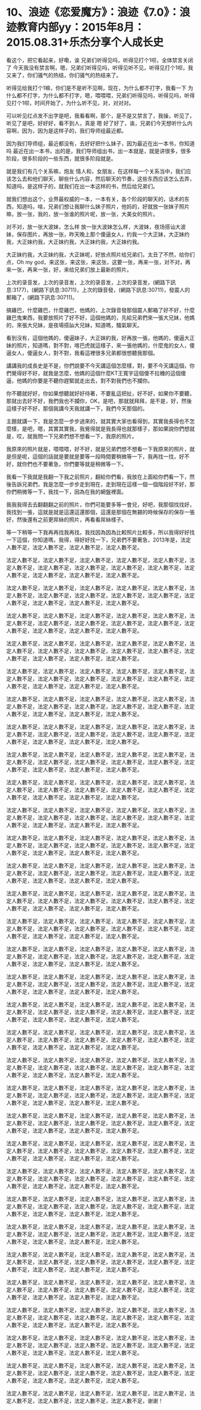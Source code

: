 # 10、浪迹《恋爱魔方》：浪迹《7.0》：浪迹教育内部yy：2015年8月：2015.08.31+乐杰分享个人成长史

看这个，把它看起来，好嘞，诶 兄弟们听得见吗，听得见打个1呗，全体禁言关闭了 今天我没有禁言啊，嗯，兄弟们听得见吗，听得见听不见，听得见打个1呗，我又来了，你们骚气的热结，你们骚气的热结来了。

听得见给我打个1嘛，你们是不是听不见啊，现在，为什么都不打字，我看一下 为什么都不打字，为什么都不打字，嗯，喂喂喂，兄弟们听得见吗，听得见吗，听得见打个1呗，时间开始了，为什么听不见，对，对对对。

可以听见红点发不出字是吧，我看看啊，那个，是不是又禁言了，我操，听见了，听见了是吧，好好好，看不到人，真是 嗯 好了好了，诶，兄弟们今天想听什么内容啊，因为，因为是这样子的，我们导师组最近都。

因为我们导师组，最近都没有，去好好把什么妹子，因为最近在出一本书，你知道吗 最近在出一本书，出的是，我们导师组出书，出一本就是，就是讲很多，很多阶段，很多阶段的一些东西，就很多阶段就是。

就是我们有几个关系嘛，炮友 情人和，女朋友，在这样每一个关系当中，我们应该怎么去和他们聊天，聊些什么内容，然后聊天的节奏，这些东西应该怎么去弄，知道吗，是这样子的，就我们在出一本这样的书，然后给兄弟们。

就我们想出这个，业界最权威的一本，一本有关，各个阶段的聊天的，话术的东西，知道吗，啥，兄弟们想让我聊什么妹子照片，他妈的，好就放一张妹子照片嘛，放一张，我的，放一张谁的照片呢，放一张，大美女的照片。

对不对，放一张大波妹，怎么样 放一张大波妹怎么样，大波妹，夜场搭讪大波妹，保存图片，再放一张，昨天晚上那个傻逼女人，约我一个大正妹，大正妹约我，大正妹约我，大正妹约我，大正妹约我，大正妹约我。

大正妹约我，大正妹约我，大正妹呢，好放点照片给兄弟们，太丑了不然，给你们点，Oh my god，来这张，来这张，来这张，这要一张，再来一张，对不对，再来一张，再来一张，好，来给兄弟们放上最新的照片。

上次的录音发，上次的录音发，上次的录音发，上次的录音发，(網路下訊息:3177)，(網路下訊息:30711)，上次的錄音發，(網路下訊息:30711)，發震人的郵箱了，(網路下訊息:30711)。

搞雞巴，什麼雞巴，什麼雞巴，他媽的，上次錄音發那個震人郵箱了好不好，什麼雞巴鬼東西，我要放照片了好不好，這個他媽的，先給兄弟們來一張大兄妹，他媽的，來張大兄妹，是夜場搭訕大兄妹，知道嗎，騷氣聊天。

看到沒有，這個他媽的，傻逼妹子，大正妹約我，好再放一張，他媽的，傻逼大正妹的照片，知道嗎，對不對，喀巴虎就這樣子，來一張他媽的，什麼鬼的女人，傻逼女人，傻逼女人，對不對，我看這裡很多兄弟都很想聽我那個。

講講我的成長史是不是，你們說要不今天講這個怎麼樣，對，要不今天講這個，你們覺得好不好，就我是怎麼，他媽的這個什麼KT王寬宇這個傻不拉機的這個傻逼，他媽的你要是不聽你趕緊就走出去，對不對我們也不攔你。

你不聽就好好，你如果想聽就好好待著，不要亂這把扯，好不好，如果你不要聽，那就出去好不好，我們我也不攔你，OK，是吧，那就就拜拜，是不是，好，然後這樣子好不好，那個我講今天我就講一下，我們今天那個的。

主題就講一下，我是怎麼一步步過來的，就其實大家也看得到，其實我長得也不怎麼樣，是吧，嗯，其實其實我，我覺得就是我長得也就那樣子，那如果說你們想就是，哎，就我問一下兄弟們想不想看一下，我原的照片。

我原來的照片就是，喂喂喂，好不好，就是兄弟們想不想看一下我原來的照片，就是但是呢，這個的話就是要就是要等一段時間要稍微等一下，我再找一找，好不好，就你們也不要著急，你們要等就是稍微等一下。

我看一下我就是我翻一下我之前照片，翻給你們看，我放在上面給你們看一下，然後告訴兄弟們，我是怎麼一步步走到現在，走到現在這樣一個一個階段好不好，那你們稍微等一下，我找一下，因為在我的網盤裡面。

我我我得去去翻翻翻之前的照片，你們可能要多等一會兒，好吧，我那個找找好，我找到一張，這就是就是這還這還那個，這還是那個在無錫的時候保存的保存一張好，然後還有之前更屌絲的照片，再看看屌絲樣子。

等一下稍等一下我再再找我再找，我找因為因為比較照片比較多，所以我得好好找一下這個，你知道嗎，我得，得好好找一下，兄弟們不要著急，2013年是，法定人數不足，法定人數不足，法定人數不足，法定人數不足。

法定人數不足，法定人數不足，法定人數不足，法定人數不足，法定人數不足，法定人數不足，法定人數不足，法定人數不足，法定人數不足，法定人數不足，法定人數不足，法定人數不足，法定人數不足，法定人數不足。

法定人數不足，法定人數不足，法定人數不足，法定人數不足，法定人數不足，法定人數不足，法定人數不足，法定人數不足，法定人數不足，法定人數不足，法定人數不足，法定人數不足，法定人數不足，法定人數不足。

法定人數不足，法定人數不足，法定人數不足，法定人數不足，法定人數不足，法定人數不足，法定人數不足，法定人數不足，法定人數不足，法定人數不足，法定人數不足，法定人數不足，法定人數不足，法定人數不足。

法定人數不足，法定人數不足，法定人數不足，法定人數不足，法定人數不足，法定人數不足，法定人數不足，法定人數不足，法定人數不足，法定人數不足，法定人數不足，法定人數不足，法定人數不足，法定人數不足。

法定人數不足，法定人數不足，法定人數不足，法定人數不足，法定人數不足，法定人數不足，法定人數不足，法定人數不足，法定人數不足，法定人數不足，法定人數不足，法定人數不足，法定人數不足，法定人數不足。

法定人數不足，法定人數不足，法定人數不足，法定人數不足，法定人數不足，法定人數不足，法定人數不足，法定人數不足，法定人數不足，法定人數不足，法定人數不足，法定人數不足，法定人數不足，法定人數不足。

法定人數不足，法定人數不足，法定人數不足，法定人數不足，法定人數不足，法定人數不足，法定人數不足，法定人數不足，法定人數不足，法定人數不足，法定人數不足，法定人數不足，法定人數不足，法定人數不足。

法定人數不足，法定人數不足，法定人數不足，法定人數不足，法定人數不足，法定人數不足，法定人數不足，法定人數不足，法定人數不足，法定人數不足，法定人數不足，法定人數不足，法定人數不足，法定人數不足。

法定人數不足，法定人數不足，法定人數不足，法定人數不足，法定人數不足，法定人數不足，法定人數不足，法定人數不足，法定人數不足，法定人數不足，法定人數不足，法定人數不足，法定人數不足，法定人數不足。

法定人數不足，法定人數不足，法定人數不足，法定人數不足，法定人數不足，法定人數不足，法定人數不足，法定人數不足，法定人數不足，法定人數不足，法定人數不足，法定人數不足，法定人數不足，法定人數不足。

法定人數不足，法定人數不足，法定人數不足，法定人數不足，法定人數不足，法定人數不足，法定人數不足，法定人數不足，法定人數不足，法定人數不足，法定人數不足，法定人數不足，法定人數不足，法定人數不足。

法定人數不足，法定人數不足，法定人數不足，法定人數不足，法定人數不足，法定人數不足，法定人數不足，法定人數不足，法定人數不足，法定人數不足，法定人數不足，法定人數不足，法定人數不足，法定人數不足。

法定人數不足，法定人數不足，法定人數不足，法定人數不足，法定人數不足，法定人數不足，法定人數不足，法定人數不足，法定人數不足，法定人數不足，法定人數不足，法定人數不足，法定人數不足，法定人數不足。

法定人數不足，法定人數不足，法定人數不足，法定人數不足，法定人數不足，法定人數不足，法定人數不足，法定人數不足，法定人數不足，法定人數不足，法定人數不足，法定人數不足，法定人數不足，法定人數不足。

法定人數不足，法定人數不足，法定人數不足，法定人數不足，法定人數不足，法定人數不足，法定人數不足，法定人數不足，法定人數不足，法定人數不足，法定人數不足，法定人數不足，法定人數不足，法定人數不足。

法定人數不足，法定人數不足，法定人數不足，法定人數不足，法定人數不足，法定人數不足，法定人數不足，法定人數不足，法定人數不足，法定人數不足，法定人數不足，法定人數不足，法定人數不足，法定人數不足。

法定人數不足，法定人數不足，法定人數不足，法定人數不足，法定人數不足，法定人數不足，法定人數不足，法定人數不足，法定人數不足，法定人數不足，法定人數不足，法定人數不足，法定人數不足，法定人數不足。

法定人數不足，法定人數不足，法定人數不足，法定人數不足，法定人數不足，法定人數不足，法定人數不足，法定人數不足，法定人數不足，法定人數不足，法定人數不足，法定人數不足，法定人數不足，法定人數不足。

法定人數不足，法定人數不足，法定人數不足，法定人數不足，法定人數不足，法定人數不足，法定人數不足，法定人數不足，法定人數不足，法定人數不足，法定人數不足，法定人數不足，法定人數不足，法定人數不足。

法定人數不足，法定人數不足，法定人數不足，法定人數不足，法定人數不足，法定人數不足，法定人數不足，法定人數不足，法定人數不足，法定人數不足，法定人數不足，法定人數不足，法定人數不足，法定人數不足。

法定人數不足，法定人數不足，法定人數不足，法定人數不足，法定人數不足，法定人數不足，法定人數不足，法定人數不足，法定人數不足，法定人數不足，法定人數不足，法定人數不足，法定人數不足，法定人數不足。

法定人數不足，法定人數不足，法定人數不足，法定人數不足，法定人數不足，法定人數不足，法定人數不足，法定人數不足，法定人數不足，法定人數不足，法定人數不足，法定人數不足，法定人數不足，法定人數不足。

法定人數不足，法定人數不足，法定人數不足，法定人數不足，法定人數不足，法定人數不足，法定人數不足，法定人數不足，法定人數不足，法定人數不足，法定人數不足，法定人數不足，法定人數不足，法定人數不足。

法定人數不足，法定人數不足，法定人數不足，法定人數不足，法定人數不足，法定人數不足，法定人數不足，法定人數不足，法定人數不足，法定人數不足，法定人數不足，法定人數不足，法定人數不足，法定人數不足。

法定人數不足，法定人數不足，法定人數不足，法定人數不足，法定人數不足，法定人數不足，法定人數不足，法定人數不足，法定人數不足，法定人數不足，法定人數不足，法定人數不足，法定人數不足，法定人數不足。

法定人數不足，法定人數不足，法定人數不足，法定人數不足，法定人數不足，法定人數不足，法定人數不足，法定人數不足，法定人數不足，法定人數不足，法定人數不足，法定人數不足，法定人數不足，法定人數不足。

法定人數不足，法定人數不足，法定人數不足，法定人數不足，法定人數不足，法定人數不足，法定人數不足，法定人數不足，法定人數不足，法定人數不足，法定人數不足，法定人數不足，法定人數不足，法定人數不足。

法定人數不足，法定人數不足，法定人數不足，法定人數不足，法定人數不足，法定人數不足，法定人數不足，法定人數不足，法定人數不足，法定人數不足，法定人數不足，法定人數不足，法定人數不足，法定人數不足。

法定人數不足，法定人數不足，法定人數不足，法定人數不足，法定人數不足，法定人數不足，法定人數不足，法定人數不足，法定人數不足，法定人數不足，法定人數不足，法定人數不足，法定人數不足，法定人數不足。

法定人數不足，法定人數不足，法定人數不足，法定人數不足，法定人數不足，法定人數不足，法定人數不足，法定人數不足，法定人數不足，法定人數不足，法定人數不足，法定人數不足，法定人數不足，法定人數不足。

法定人數不足，法定人數不足，法定人數不足，法定人數不足，法定人數不足，法定人數不足，法定人數不足，法定人數不足，法定人數不足，谢谢！

